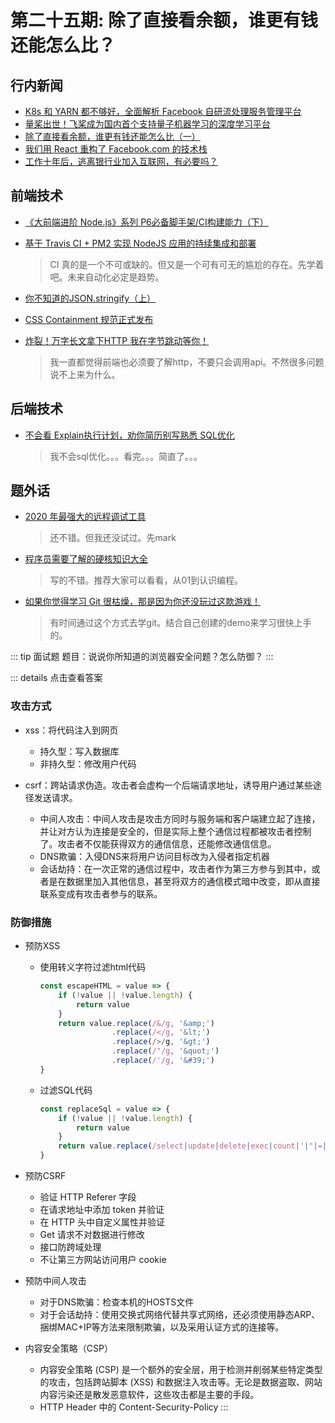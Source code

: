 # 第二十五期: 除了直接看余额，谁更有钱还能怎么比？

## 行内新闻

- [K8s 和 YARN 都不够好，全面解析 Facebook 自研流处理服务管理平台](https://www.infoq.cn/article/IcVkE4pKamyVVrQEU1yq)
- [量桨出世！飞桨成为国内首个支持量子机器学习的深度学习平台](https://www.infoq.cn/article/U8rfp0BVLK24Urgg8sgg)
- [除了直接看余额，谁更有钱还能怎么比（一）](https://xie.infoq.cn/article/b39a20bda8904cfb0da06e915)
- [我们用 React 重构了 Facebook.com 的技术栈](https://www.infoq.cn/article/Kv81gRrwEV4z2eqihagm)
- [工作十年后，逃离银行业加入互联网，有必要吗？](https://www.infoq.cn/article/i3H9w3VRPOQ0lshxyLal)

## 前端技术

- [《大前端进阶 Node.js》系列 P6必备脚手架/CI构建能力（下）](https://juejin.im/post/5e835ef6f265da47a7411b06)
- [基于 Travis CI + PM2 实现 NodeJS 应用的持续集成和部署](https://juejin.im/post/5ebe3ad25188256d59525023)
    > CI 真的是一个不可或缺的。但又是一个可有可无的尴尬的存在。先学着吧。未来自动化必定是趋势。

- [你不知道的JSON.stringify（上）](https://xie.infoq.cn/article/e4e2754eceb3e129b5ecfaaa5)

- [CSS Containment 规范正式发布](https://www.infoq.cn/article/lBECNlBbgd81U01aQUMF)

- [炸裂！万字长文拿下HTTP 我在字节跳动等你！](https://juejin.im/post/5ec9c15cf265da76e5672aee)
    > 我一直都觉得前端也必须要了解http，不要只会调用api。不然很多问题说不上来为什么。

## 后端技术

- [不会看 Explain执行计划，劝你简历别写熟悉 SQL优化](https://juejin.im/post/5ec4e4a5e51d45786973b357)
    > 我不会sql优化。。。看完。。。简直了。。。

## 题外话

- [2020 年最强大的远程调试工具](https://www.infoq.cn/article/DSwwYCTs69hlGChtZWxk)
    > 还不错。但我还没试过。先mark

- [程序员需要了解的硬核知识大全](https://xie.infoq.cn/article/72733d214e94e6e0dd44942f2)
    > 写的不错。推荐大家可以看看，从01到认识编程。

- [如果你觉得学习 Git 很枯燥，那是因为你还没玩过这款游戏！](https://xie.infoq.cn/article/8d0017831bf4ba567549a818d)
    > 有时间通过这个方式去学git。结合自己创建的demo来学习很快上手的。

::: tip 面试题
题目：说说你所知道的浏览器安全问题？怎么防御？
:::


::: details 点击查看答案

### 攻击方式

- xss：将代码注入到网页
    - 持久型：写入数据库
    - 非持久型：修改用户代码

- csrf：跨站请求伪造。攻击者会虚构一个后端请求地址，诱导用户通过某些途径发送请求。
    - 中间人攻击：中间人攻击是攻击方同时与服务端和客户端建立起了连接，并让对方认为连接是安全的，但是实际上整个通信过程都被攻击者控制了。攻击者不仅能获得双方的通信信息，还能修改通信信息。
    - DNS欺骗：入侵DNS来将用户访问目标改为入侵者指定机器
    - 会话劫持：在一次正常的通信过程中，攻击者作为第三方参与到其中，或者是在数据里加入其他信息，甚至将双方的通信模式暗中改变，即从直接联系变成有攻击者参与的联系。

### 防御措施

- 预防XSS
    - 使用转义字符过滤html代码
        ```JavaScript
        const escapeHTML = value => {
            if (!value || !value.length) {
                return value
            }
            return value.replace(/&/g, '&amp;')
                        .replace(/</g, '&lt;')
                        .replace(/>/g, '&gt;')
                        .replace(/"/g, '&quot;')
                        .replace(/'/g, '&#39;')
        }
        ```
    - 过滤SQL代码
        ```JavaScript
        const replaceSql = value => {
            if (!value || !value.length) {
                return value
            }
            return value.replace(/select|update|delete|exec|count|'|"|=|;|>|<|%/ig, '')
        }
        ```

- 预防CSRF
    - 验证 HTTP Referer 字段
    - 在请求地址中添加 token 并验证
    - 在 HTTP 头中自定义属性并验证
    - Get 请求不对数据进行修改
    - 接口防跨域处理
    - 不让第三方网站访问用户 cookie

- 预防中间人攻击
    - 对于DNS欺骗：检查本机的HOSTS文件
    - 对于会话劫持：使用交换式网络代替共享式网络，还必须使用静态ARP、捆绑MAC+IP等方法来限制欺骗，以及采用认证方式的连接等。

- 内容安全策略（CSP）
    - 内容安全策略 (CSP) 是一个额外的安全层，用于检测并削弱某些特定类型的攻击，包括跨站脚本 (XSS) 和数据注入攻击等。无论是数据盗取、网站内容污染还是散发恶意软件，这些攻击都是主要的手段。
    - HTTP Header 中的 Content-Security-Policy <meta http-equiv="Content-Security-Policy">
:::


